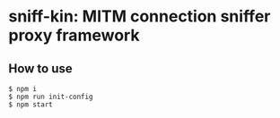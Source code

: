 # sniff-kin: MITM connection sniffer proxy framework

## How to use

```
$ npm i
$ npm run init-config
$ npm start
```


